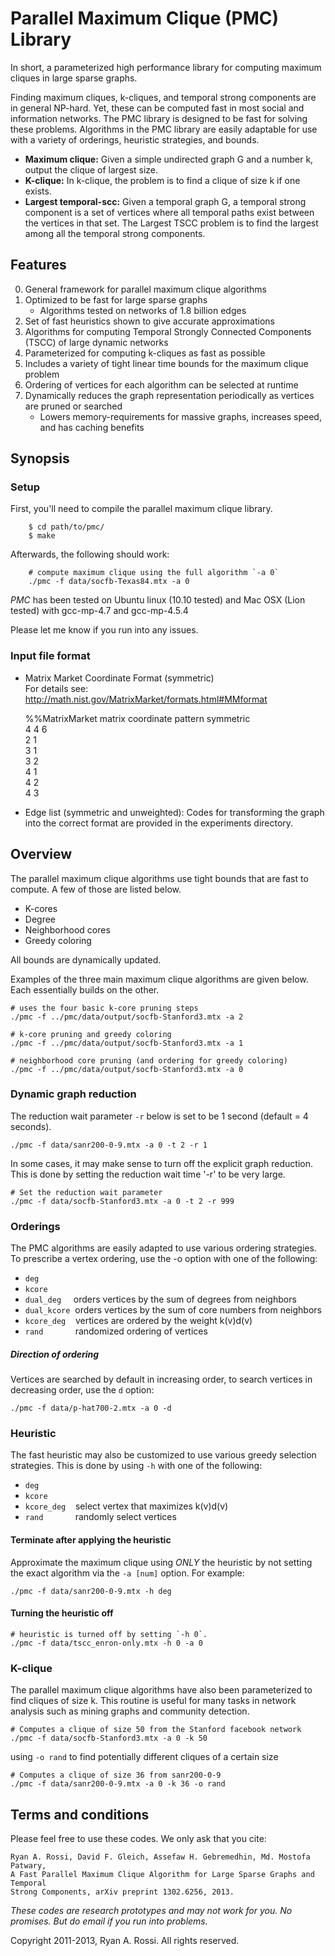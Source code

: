 Parallel Maximum Clique (PMC) Library
=====================================

In short, a parameterized high performance library for computing maximum cliques in large sparse graphs.

Finding maximum cliques, k-cliques, and temporal strong components are in general NP-hard.
Yet, these can be computed fast in most social and information networks.
The PMC library is designed to be fast for solving these problems.
Algorithms in the PMC library are easily adaptable for use with a variety of orderings, heuristic strategies, and
bounds.

* **Maximum clique:**         Given a simple undirected graph G and a number k, output the clique of largest size.
* **K-clique:**             In k-clique, the problem is to find a clique of size k if one exists.
* **Largest temporal-scc:** Given a temporal graph G, a temporal strong component is a set of vertices where all
  temporal paths exist between the vertices in that set. The Largest TSCC problem is to find the largest among all the
  temporal strong components.

Features
--------

0. General framework for parallel maximum clique algorithms
1. Optimized to be fast for large sparse graphs
   + Algorithms tested on networks of 1.8 billion edges
2. Set of fast heuristics shown to give accurate approximations
3. Algorithms for computing Temporal Strongly Connected Components (TSCC) of large dynamic networks
4. Parameterized for computing k-cliques as fast as possible
5. Includes a variety of tight linear time bounds for the maximum clique problem
6. Ordering of vertices for each algorithm can be selected at runtime
7. Dynamically reduces the graph representation periodically as vertices are pruned or searched
    + Lowers memory-requirements for massive graphs, increases speed, and has caching benefits

Synopsis
---------

### Setup

First, you'll need to compile the parallel maximum clique library.

		$ cd path/to/pmc/
		$ make

Afterwards, the following should work:

		# compute maximum clique using the full algorithm `-a 0`
		./pmc -f data/socfb-Texas84.mtx -a 0

*PMC* has been tested on Ubuntu linux (10.10 tested) and Mac OSX (Lion tested) with gcc-mp-4.7 and gcc-mp-4.5.4

Please let me know if you run into any issues.

### Input file format

+ Matrix Market Coordinate Format (symmetric)  
  For details see: <http://math.nist.gov/MatrixMarket/formats.html#MMformat>

  	%%MatrixMarket matrix coordinate pattern symmetric  
  	4 4 6  
  	2 1  
  	3 1  
  	3 2  
  	4 1  
  	4 2  
  	4 3 


+ Edge list (symmetric and unweighted):
  Codes for transforming the graph into the correct format are provided in the experiments directory.

Overview
---------

The parallel maximum clique algorithms use tight bounds that are fast to compute.
A few of those are listed below.

* K-cores
* Degree
* Neighborhood cores
* Greedy coloring

All bounds are dynamically updated.

Examples of the three main maximum clique algorithms are given below.
Each essentially builds on the other.

	# uses the four basic k-core pruning steps
	./pmc -f ../pmc/data/output/socfb-Stanford3.mtx -a 2

	# k-core pruning and greedy coloring
	./pmc -f ../pmc/data/output/socfb-Stanford3.mtx -a 1
	
	# neighborhood core pruning (and ordering for greedy coloring)
	./pmc -f ../pmc/data/output/socfb-Stanford3.mtx -a 0

### Dynamic graph reduction

The reduction wait parameter `-r` below is set to be 1 second (default = 4 seconds).

	./pmc -f data/sanr200-0-9.mtx -a 0 -t 2 -r 1

In some cases, it may make sense to turn off the explicit graph reduction.
This is done by setting the reduction wait time '-r' to be very large.

	# Set the reduction wait parameter
	./pmc -f data/socfb-Stanford3.mtx -a 0 -t 2 -r 999

### Orderings

The PMC algorithms are easily adapted to use various ordering strategies.
To prescribe a vertex ordering, use the -o option with one of the following:

+ `deg`
+ `kcore`
+ `dual_deg`&nbsp;&nbsp;&nbsp;&nbsp;&nbsp;orders vertices by the sum of degrees from neighbors
+ `dual_kcore`&nbsp;&nbsp;orders vertices by the sum of core numbers from neighbors
+ `kcore_deg`&nbsp;&nbsp;&nbsp; vertices are ordered by the weight k(v)d(v)
+ `rand`&nbsp;&nbsp;&nbsp;&nbsp;&nbsp;&nbsp;&nbsp;&nbsp;&nbsp;&nbsp;&nbsp;&nbsp; randomized ordering of vertices

##### Direction of ordering

Vertices are searched by default in increasing order, to search vertices in decreasing order, use the `d` option:

	./pmc -f data/p-hat700-2.mtx -a 0 -d

### Heuristic

The fast heuristic may also be customized to use various greedy selection strategies.
This is done by using `-h` with one of the following:

+ `deg`
+ `kcore`
+ `kcore_deg`&nbsp;&nbsp;&nbsp; select vertex that maximizes k(v)d(v)
+ `rand`&nbsp;&nbsp;&nbsp;&nbsp;&nbsp;&nbsp;&nbsp;&nbsp;&nbsp;&nbsp;&nbsp;&nbsp; randomly select vertices

#### Terminate after applying the heuristic

Approximate the maximum clique using _ONLY_ the heuristic by not setting the exact algorithm via the `-a [num]` option.
For example:

	./pmc -f data/sanr200-0-9.mtx -h deg

#### Turning the heuristic off

	# heuristic is turned off by setting `-h 0`.
	./pmc -f data/tscc_enron-only.mtx -h 0 -a 0

### K-clique

The parallel maximum clique algorithms have also been parameterized to find cliques of size k.
This routine is useful for many tasks in network analysis such as mining graphs and community detection.

	# Computes a clique of size 50 from the Stanford facebook network
	./pmc -f data/socfb-Stanford3.mtx -a 0 -k 50

using `-o rand` to find potentially different cliques of a certain size

	# Computes a clique of size 36 from sanr200-0-9
	./pmc -f data/sanr200-0-9.mtx -a 0 -k 36 -o rand

Terms and conditions
--------------------
Please feel free to use these codes. We only ask that you cite:

	Ryan A. Rossi, David F. Gleich, Assefaw H. Gebremedhin, Md. Mostofa Patwary,  
	A Fast Parallel Maximum Clique Algorithm for Large Sparse Graphs and Temporal  
	Strong Components, arXiv preprint 1302.6256, 2013.  

_These codes are research prototypes and may not work for you. No promises. But do email if you run into problems._

Copyright 2011-2013, Ryan A. Rossi. All rights reserved.
		
